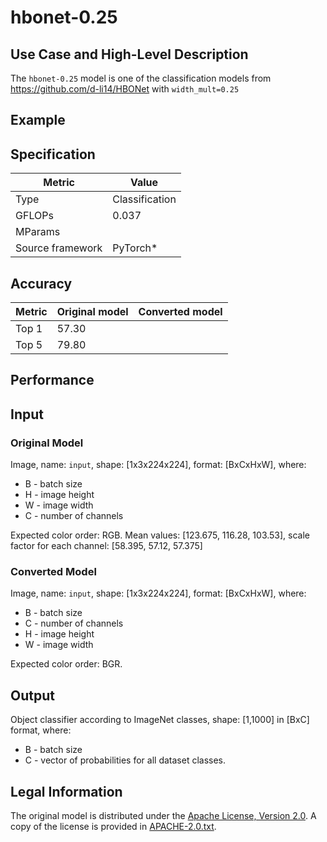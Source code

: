 # hbonet-0.25

## Use Case and High-Level Description

The `hbonet-0.25` model is one of the classification models from https://github.com/d-li14/HBONet with `width_mult=0.25`

## Example

## Specification

| Metric            | Value         |
|-------------------|---------------|
| Type              | Classification|
| GFLOPs            | 0.037         |
| MParams           |               |
| Source framework  | PyTorch\*     |

## Accuracy

| Metric | Original model | Converted model |
| ------ | -------------- | --------------- |
| Top 1  | 57.30          |                 |
| Top 5  | 79.80          |                 |

## Performance

## Input

### Original Model

Image, name: `input`, shape: [1x3x224x224], format: [BxCxHxW], where:

- B - batch size
- H - image height
- W - image width
- C - number of channels

 Expected color order: RGB.
 Mean values: [123.675, 116.28, 103.53], scale factor for each channel: [58.395, 57.12, 57.375]

### Converted Model

Image, name: `input`, shape: [1x3x224x224], format: [BxCxHxW], where:

- B - batch size
- C - number of channels
- H - image height
- W - image width

Expected color order: BGR.

## Output

Object classifier according to ImageNet classes, shape: [1,1000] in [BxC] format, where:

- B - batch size
- C - vector of probabilities for all dataset classes.

## Legal Information

The original model is distributed under the
[Apache License, Version 2.0](https://raw.githubusercontent.com/d-li14/HBONet/master/LICENSE).
A copy of the license is provided in [APACHE-2.0.txt](../licenses/APACHE-2.0.txt).

